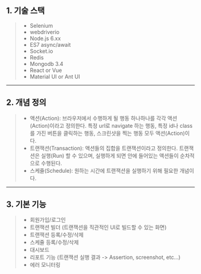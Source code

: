 ## 1. 기술 스택
>- Selenium
>- webdriverio
>- Node.js 6.xx
>- ES7 async/await
>- Socket.io
>- Redis
>- Mongodb 3.4
>- React or Vue
>- Material UI or Ant UI

-----

## 2. 개념 정의

>- 액션(Action): 브라우저에서 수행하게 될 행동 하나하나를 각각 액션(Action)이라고 정의한다. 특정 url로 navigate 하는 행동, 특정 id나 class를 가진 버튼을 클릭하는 행동, 스크린샷을 찍는 행동 모두 액션(Action)이다.
>- 트랜잭션(Transaction): 액션들의 집합을 트랜잭션이라고 정의한다. 트랜잭션은 실행(Run) 할 수 있으며, 실행하게 되면 안에 들어있는 액션들이 순차적으로 수행된다.
>- 스케쥴(Schedule): 원하는 시간에 트랜잭션을 실행하기 위해 필요한 개념이다.

-----

## 3. 기본 기능
>- 회원가입/로그인
>- 트랜잭션 빌더 (트랜잭션을 직관적인 UI로 빌드할 수 있는 화면)
>- 트랜잭션 등록/수정/삭제
>- 스케쥴 등록/수정/삭제
>- 대시보드
>- 리포트 기능 (트랜잭션 실행 결과 -> Assertion, screenshot, etc...)
>- 에러 모니터링
